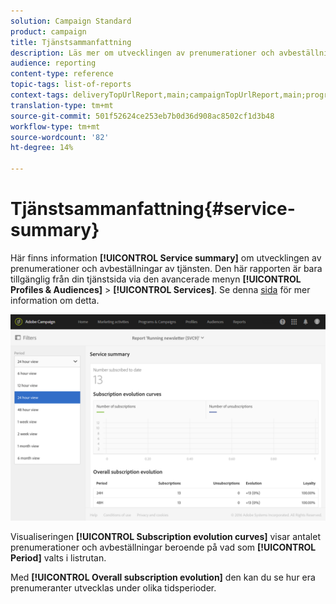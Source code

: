 ```yaml
---
solution: Campaign Standard
product: campaign
title: Tjänstsammanfattning
description: Läs mer om utvecklingen av prenumerationer och avbeställningar i den färdiga rapporten.
audience: reporting
content-type: reference
topic-tags: list-of-reports
context-tags: deliveryTopUrlReport,main;campaignTopUrlReport,main;programTopUrlReport,main
translation-type: tm+mt
source-git-commit: 501f52624ce253eb7b0d36d908ac8502cf1d3b48
workflow-type: tm+mt
source-wordcount: '82'
ht-degree: 14%

---
```



# Tjänstsammanfattning{#service-summary}

Här finns information **[!UICONTROL Service summary]** om utvecklingen av prenumerationer och avbeställningar av tjänsten.
Den här rapporten är bara tillgänglig från din tjänstsida via den avancerade menyn **[!UICONTROL Profiles & Audiences]** > **[!UICONTROL Services]**. Se denna [sida](../../audiences/using/monitoring-subscriptions.md#service-reports) för mer information om detta.

![](assets/service-summary.png)

Visualiseringen **[!UICONTROL Subscription evolution curves]** visar antalet prenumerationer och avbeställningar beroende på vad som **[!UICONTROL Period]** valts i listrutan.

Med **[!UICONTROL Overall subscription evolution]** den kan du se hur era prenumeranter utvecklas under olika tidsperioder.
